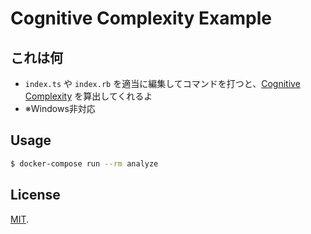 # Cognitive Complexity Example

## これは何
- `index.ts` や `index.rb` を適当に編集してコマンドを打つと、[Cognitive Complexity](https://docs.codeclimate.com/docs/cognitive-complexity) を算出してくれるよ
- ※Windows非対応

## Usage

```bash
$ docker-compose run --rm analyze
```

## License
[MIT](LICENSE).
